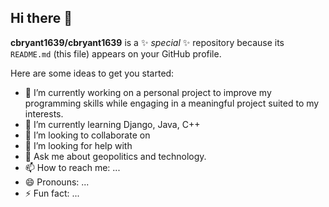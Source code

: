 ## Hi there 👋


**cbryant1639/cbryant1639** is a ✨ _special_ ✨ repository because its `README.md` (this file) appears on your GitHub profile.

Here are some ideas to get you started:

- 🔭 I’m currently working on a personal project to improve my programming skills while engaging in a meaningful project suited to my interests.
- 🌱 I’m currently learning Django, Java, C++
- 👯 I’m looking to collaborate on 
- 🤔 I’m looking for help with
- 💬 Ask me about geopolitics and technology. 
- 📫 How to reach me: ...
- 😄 Pronouns: ...
- ⚡ Fun fact: ...


